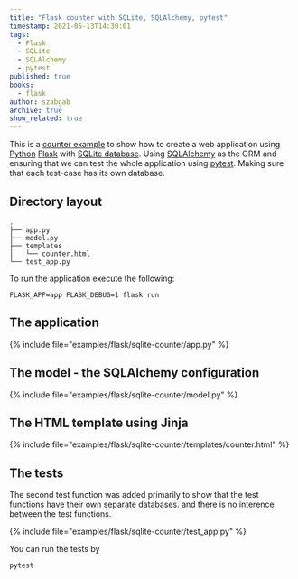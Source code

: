 ```yaml
---
title: "Flask counter with SQLite, SQLAlchemy, pytest"
timestamp: 2021-05-13T14:30:01
tags:
  - Flask
  - SQLite
  - SQLAlchemy
  - pytest
published: true
books:
  - flask
author: szabgab
archive: true
show_related: true
---
```



This is a [counter example](/counter) to show how to create a web application using [Python](/python)  [Flask](/flask)
with [SQLite database](https://www.sqlite.org/). Using [SQLAlchemy](https://www.sqlalchemy.org/) as the ORM and ensuring that we
can test the whole application using [pytest](https://pytest.org/). Making sure that each test-case has its own database.


## Directory layout

```
.
├── app.py
├── model.py
├── templates
│   └── counter.html
└── test_app.py
```

To run the application execute the following:

```
FLASK_APP=app FLASK_DEBUG=1 flask run
```

## The application

{% include file="examples/flask/sqlite-counter/app.py" %}

## The model - the SQLAlchemy configuration

{% include file="examples/flask/sqlite-counter/model.py" %}

## The HTML template using Jinja

{% include file="examples/flask/sqlite-counter/templates/counter.html" %}

## The tests

The second test function was added primarily to show that the test functions have their own separate databases.
and there is no interence between the test functions.

{% include file="examples/flask/sqlite-counter/test_app.py" %}

You can run the tests by

```
pytest
```

